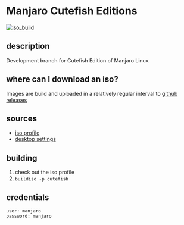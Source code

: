# Manjaro Cutefish Editions
[![iso_build](https://github.com/manjaro-cutefish/download/workflows/iso_build/badge.svg)](https://github.com/manjaro-cutefish/download/actions)

## description

Development branch for Cutefish Edition of Manjaro Linux

## where can I download an iso?

Images are build and uploaded in a relatively regular interval to [github releases](https://github.com/manjaro-cutefish/download/releases)

## sources

- [iso profile](https://gitlab.manjaro.org/profiles-and-settings/iso-profiles/-/tree/master/community/cutefish)
- [desktop settings]()

## building

1. check out the iso profile
2. `buildiso -p cutefish`

## credentials

```
user: manjaro
password: manjaro
```
